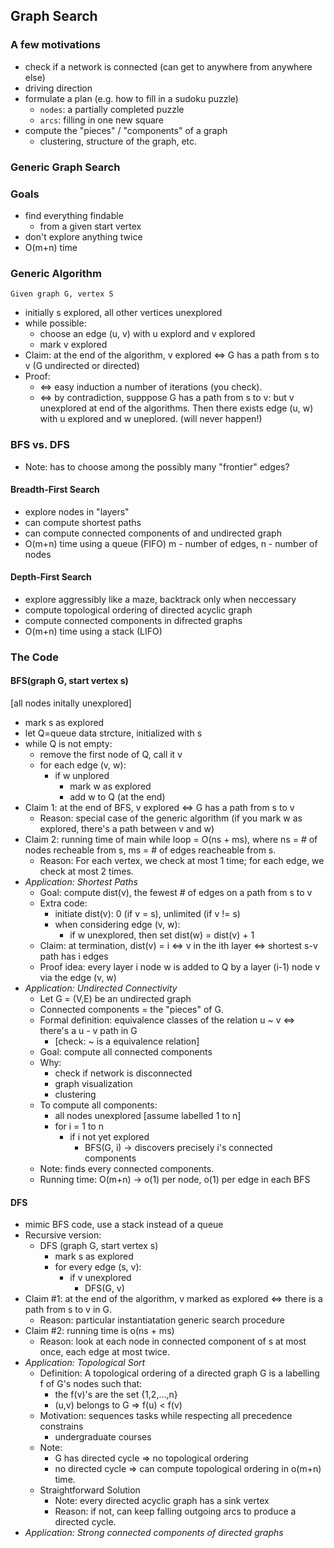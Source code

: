 ## Graph Search
### A few motivations
- check if a network is connected (can get to anywhere from anywhere else)
- driving direction
- formulate a plan (e.g. how to fill in a sudoku puzzle)
  - ``nodes``: a partially completed puzzle 
  - ``arcs``: filling in one new square
- compute the "pieces" / "components" of a graph
  - clustering, structure of the graph, etc.
  
### Generic Graph Search
### Goals
- find everything findable
  - from a given start vertex
- don't explore anything twice
- O(m+n) time

### Generic Algorithm 
``Given graph G, vertex S``
- initially s explored, all other vertices unexplored
- while possible:
  - choose an edge (u, v) with u explord and v explored
  - mark v explored
- Claim: at the end of the algorithm, v explored <=> G has a path from s to v (G undirected or directed)
- Proof: 
  - <=> easy induction a number of iterations (you check).    
  - <=> by contradiction, supppose G has a path from s to v: but v unexplored at end of the algorithms. Then there exists edge (u, w) with u explored and w uneplored. (will never happen!)

### BFS vs. DFS
- Note: has to choose among the possibly many "frontier" edges?
#### Breadth-First Search
- explore nodes in "layers"
- can compute shortest paths
- can compute connected components of and undirected graph
- O(m+n) time using a queue (FIFO) m - number of edges, n - number of nodes 
#### Depth-First Search
- explore aggressibly like a maze, backtrack only when neccessary
- compute topological ordering of directed acyclic graph
- compute connected components in difrected graphs
- O(m+n) time using a stack (LIFO)

### The Code
#### BFS(graph G, start vertex s)
[all nodes initally unexplored]
- mark s as explored
- let Q=queue data strcture, initialized with s
- while Q is not empty:
  - remove the first node of Q, call it v
  - for each edge (v, w):
    - if w unplored
      - mark w as explored
      - add w to Q (at the end)
- Claim 1: at the end of BFS, v explored <=> G has a path from s to v
  - Reason: special case of the generic algorithm (if you mark w as explored, there's a path between v and w)
- Claim 2: running time of main while loop = O(ns + ms), where ns = # of nodes recheable from s,  ms = # of edges reacheable from s. 
  - Reason: For each vertex, we check at most 1 time; for each edge, we check at most 2 times.
- *Application: Shortest Paths*
  - Goal: compute dist(v), the fewest # of edges on a path from s to v
  - Extra code: 
    - initiate dist(v): 0 (if v = s), unlimited (if v != s)
    - when considering edge (v, w):
      - if w unexplored, then set dist(w) = dist(v) + 1
  - Claim: at termination, dist(v) = i <=> v in the ith layer <=> shortest s-v path has i edges
  - Proof idea: every layer i node w is added to Q by a layer (i-1) node v via the edge (v, w)
- *Application: Undirected Connectivity*
  - Let G = (V,E) be an undirected graph
  - Connected components = the "pieces" of G.
  - Formal definition: equivalence classes of the relation u ~ v <=> there's a u - v path in G 
    - [check: ~ is a equivalence relation]
  - Goal: compute all connected components
  - Why: 
    - check if network is disconnected
    - graph visualization
    - clustering
  - To compute all components:
    - all nodes unexplored [assume labelled 1 to n]
    - for i = 1 to n
      - if i not yet explored
        - BFS(G, i) -> discovers precisely i's connected components
  - Note: finds every connected components.
  - Running time: O(m+n) -> o(1) per node, o(1) per edge in each BFS
#### DFS
- mimic BFS code, use a stack instead of a queue
- Recursive version: 
  - DFS (graph G, start vertex s)
    - mark s as explored
    - for every edge (s, v):
      - if v unexplored
        - DFS(G, v)
- Claim #1: at the end of the algorithm, v marked as explored <=> there is a path from s to v in G.
  - Reason: particular instantiatation generic search procedure
- Claim #2: running time is o(ns + ms)
  - Reason: look at each node in connected component of s at most once, each edge at most twice.
- *Application: Topological Sort*
  - Definition: A topological ordering of a directed graph G is a labelling f of G's nodes such that: 
    - the f(v)'s are the set {1,2,...,n}
    - (u,v) belongs to G => f(u) < f(v)
  - Motivation: sequences tasks while respecting all precedence constrains
    - undergraduate courses
  - Note: 
    - G has directed cycle => no topological ordering
    - no directed cycle => can compute topological ordering in o(m+n) time.
  - Straightforward Solution
    - Note: every directed acyclic graph has a sink vertex
    - Reason: if not, can keep falling outgoing arcs to produce a directed cycle. 
- *Application: Strong connected components of directed graphs*

